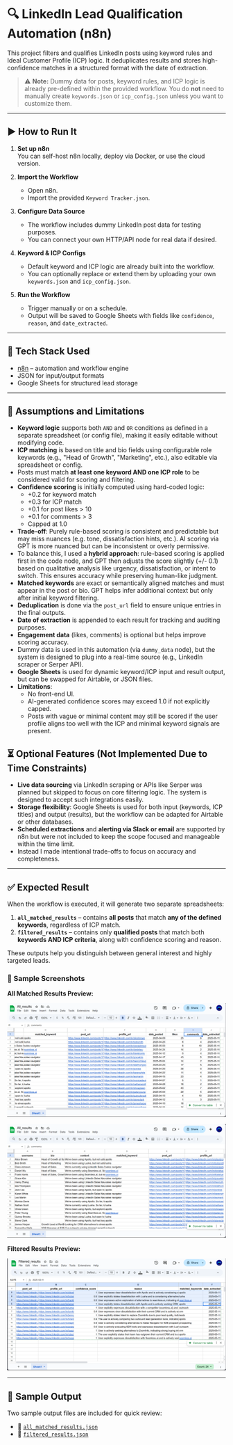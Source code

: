 # 🔍 LinkedIn Lead Qualification Automation (n8n)

This project filters and qualifies LinkedIn posts using keyword rules and Ideal Customer Profile (ICP) logic. It deduplicates results and stores high-confidence matches in a structured format with the date of extraction.

> ⚠️ **Note:** Dummy data for posts, keyword rules, and ICP logic is already pre-defined within the provided workflow. You do **not** need to manually create `keywords.json` or `icp_config.json` unless you want to customize them.

---

## ▶️ How to Run It

1. **Set up n8n**  
   You can self-host n8n locally, deploy via Docker, or use the cloud version.

2. **Import the Workflow**  
   - Open n8n.
   - Import the provided `Keyword Tracker.json`.

3. **Configure Data Source**  
   - The workflow includes dummy LinkedIn post data for testing purposes.
   - You can connect your own HTTP/API node for real data if desired.

4. **Keyword & ICP Configs**  
   - Default keyword and ICP logic are already built into the workflow.
   - You can optionally replace or extend them by uploading your own `keywords.json` and `icp_config.json`.

5. **Run the Workflow**  
   - Trigger manually or on a schedule.
   - Output will be saved to Google Sheets with fields like `confidence`, `reason`, and `date_extracted`.

---

## 🧰 Tech Stack Used

- [n8n](https://n8n.io) – automation and workflow engine  
- JSON for input/output formats  
- Google Sheets for structured lead storage

---

## 📌 Assumptions and Limitations

- **Keyword logic** supports both `AND` and `OR` conditions as defined in a separate spreadsheet (or config file), making it easily editable without modifying code.
- **ICP matching** is based on title and bio fields using configurable role keywords (e.g., "Head of Growth", "Marketing", etc.), also editable via spreadsheet or config.
- Posts must match **at least one keyword AND one ICP role** to be considered valid for scoring and filtering.
- **Confidence scoring** is initially computed using hard-coded logic:
  - +0.2 for keyword match
  - +0.3 for ICP match
  - +0.1 for post likes > 10
  - +0.1 for comments > 3
  - Capped at 1.0
- **Trade-off**: Purely rule-based scoring is consistent and predictable but may miss nuances (e.g. tone, dissatisfaction hints, etc.). AI scoring via GPT is more nuanced but can be inconsistent or overly permissive.
- To balance this, I used a **hybrid approach**: rule-based scoring is applied first in the code node, and GPT then adjusts the score slightly (+/- 0.1) based on qualitative analysis like urgency, dissatisfaction, or intent to switch. This ensures accuracy while preserving human-like judgment.
- **Matched keywords** are exact or semantically aligned matches and must appear in the post or bio. GPT helps infer additional context but only after initial keyword filtering.
- **Deduplication** is done via the `post_url` field to ensure unique entries in the final outputs.
- **Date of extraction** is appended to each result for tracking and auditing purposes.
- **Engagement data** (likes, comments) is optional but helps improve scoring accuracy.
- Dummy data is used in this automation (via `dummy_data` node), but the system is designed to plug into a real-time source (e.g., LinkedIn scraper or Serper API).
- **Google Sheets** is used for dynamic keyword/ICP input and result output, but can be swapped for Airtable, or JSON files.
- **Limitations**:
  - No front-end UI.
  - AI-generated confidence scores may exceed 1.0 if not explicitly capped.
  - Posts with vague or minimal content may still be scored if the user profile aligns too well with the ICP and minimal keyword signals are present.


## ⏳ Optional Features (Not Implemented Due to Time Constraints)

- **Live data sourcing** via LinkedIn scraping or APIs like Serper was planned but skipped to focus on core filtering logic. The system is designed to accept such integrations easily.
- **Storage flexibility**: Google Sheets is used for both input (keywords, ICP titles) and output (results), but the workflow can be adapted for Airtable or other databases.
- **Scheduled extractions** and **alerting via Slack or email** are supported by n8n but were not included to keep the scope focused and manageable within the time limit.
- Instead I made intentional trade-offs to focus on accuracy and completeness.

---

## ✅ Expected Result

When the workflow is executed, it will generate two separate spreadsheets:

1. **`all_matched_results`** – contains **all posts** that match **any of the defined keywords**, regardless of ICP match.
2. **`filtered_results`** – contains only **qualified posts** that match both **keywords AND ICP criteria**, along with confidence scoring and reason.

These outputs help you distinguish between general interest and highly targeted leads.

### 📸 Sample Screenshots

**All Matched Results Preview:**

![All Matched Results](screenshots/all_results.png)

![All Matched Results](screenshots/all_results_2.png)

**Filtered Results Preview:**

![Filtered Results](screenshots/filtered_results.png)


---

## 📄 Sample Output

Two sample output files are included for quick review:

- 📁 [`all_matched_results.json`](results/All_results.json)
- 📁 [`filtered_results.json`](results/Filtered_results.json)
